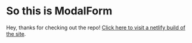 # So this is ModalForm

Hey, thanks for checking out the repo!
[Click here to visit a netlify build of the site](https://appstractmodalform.netlify.app/).
